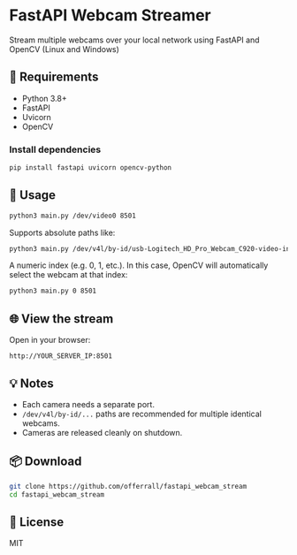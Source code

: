 # FastAPI Webcam Streamer

Stream multiple webcams over your local network using FastAPI and OpenCV (Linux and Windows)

## 🔧 Requirements

- Python 3.8+
- FastAPI
- Uvicorn
- OpenCV

### Install dependencies

```bash
pip install fastapi uvicorn opencv-python
```

## 🚀 Usage

```bash
python3 main.py /dev/video0 8501
```

Supports absolute paths like:

```bash
python3 main.py /dev/v4l/by-id/usb-Logitech_HD_Pro_Webcam_C920-video-index0 8501
```

A numeric index (e.g. 0, 1, etc.). In this case, OpenCV will automatically select the webcam at that index:
```bash
python3 main.py 0 8501
```

## 🌐 View the stream

Open in your browser:

```
http://YOUR_SERVER_IP:8501
```

## 💡 Notes

- Each camera needs a separate port.
- `/dev/v4l/by-id/...` paths are recommended for multiple identical webcams.
- Cameras are released cleanly on shutdown.

## 📦 Download

```bash
git clone https://github.com/offerrall/fastapi_webcam_stream
cd fastapi_webcam_stream
```

## 📝 License

MIT
